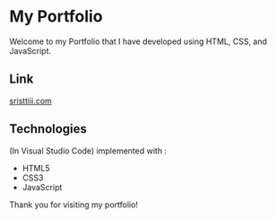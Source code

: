 # My Portfolio

Welcome to my Portfolio that I have developed using HTML, CSS, and JavaScript.

## Link
[sristtiii.com](https://sristtiii.netlify.app/)
## Technologies

(In Visual Studio Code) implemented with :
- HTML5
- CSS3
- JavaScript

Thank you for visiting my portfolio!
